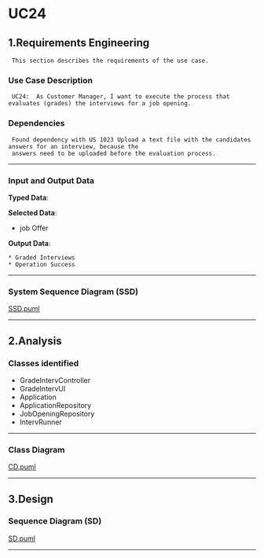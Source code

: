 # UC24 #

## 1.Requirements Engineering ##

     This section describes the requirements of the use case.

### Use Case Description ###

     UC24:  As Customer Manager, I want to execute the process that evaluates (grades) the interviews for a job opening.

### Dependencies ###
 
     Found dependency with US 1023 Upload a text file with the candidates answers for an interview, because the 
     answers need to be uploaded before the evaluation process.

---

### Input and Output Data ###

**Typed Data**: 

   

**Selected Data**:
  * job Offer

**Output Data**:
    
    * Graded Interviews
    * Operation Success

---

### System Sequence Diagram (SSD) ###

[SSD.puml](diagrams/uml%2FSSD.puml)

---

## 2.Analysis

### Classes identified ###

 - GradeIntervController
 - GradeIntervUI
 - Application
 - ApplicationRepository
 - JobOpeningRepository
 - IntervRunner
---

### Class Diagram ###

[CD.puml](diagrams/uml/CD.puml)

---

## 3.Design

### Sequence Diagram (SD) ###

[SD.puml](diagrams/uml/SD.puml)


---

